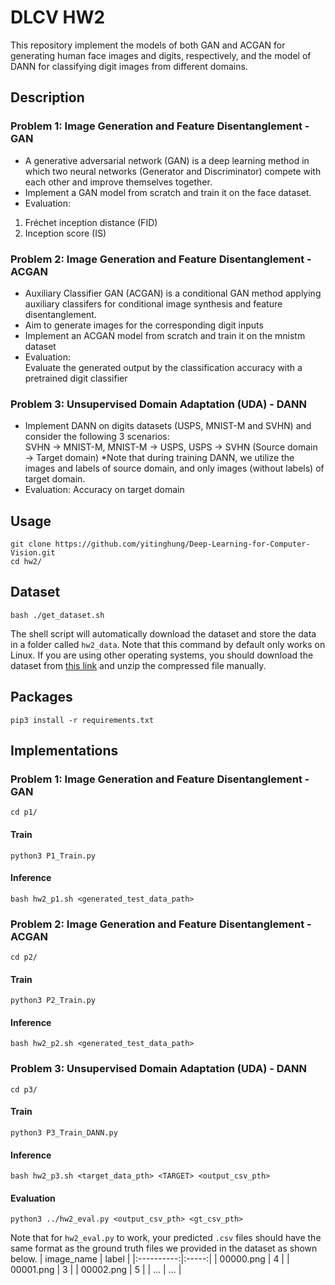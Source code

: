 # DLCV HW2
This repository implement the models of both GAN and ACGAN for generating human face images and digits, respectively, and the model of DANN for classifying digit images from different domains.
## Description
### Problem 1: Image Generation and Feature Disentanglement - GAN
* A generative adversarial network (GAN) is a deep learning method in which two neural networks (Generator and Discriminator) compete with each other and improve themselves together.
* Implement a GAN model from scratch and train it on the face dataset.
* Evaluation:    
1. Fréchet inception distance (FID)
2. Inception score (IS)
### Problem 2: Image Generation and Feature Disentanglement - ACGAN
* Auxiliary Classifier GAN (ACGAN) is a conditional GAN method applying auxiliary classifers for conditional image synthesis and feature disentanglement.
* Aim to generate images for the corresponding digit inputs
* Implement an ACGAN model from scratch and train it on the mnistm dataset
* Evaluation:   
Evaluate the generated output by the classification accuracy with a pretrained digit classifier
### Problem 3: Unsupervised Domain Adaptation (UDA) - DANN
* Implement DANN on digits datasets (USPS, MNIST-M and SVHN) and consider the following 3 scenarios:    
SVHN → MNIST-M, MNIST-M → USPS, USPS → SVHN   (Source domain → Target domain)
\*Note that during training DANN, we utilize the images and labels of source domain, and only images (without labels) of target domain.
* Evaluation:
Accuracy on target domain

## Usage
```
git clone https://github.com/yitinghung/Deep-Learning-for-Computer-Vision.git
cd hw2/
```

## Dataset
```
bash ./get_dataset.sh
```
The shell script will automatically download the dataset and store the data in a folder called `hw2_data`. Note that this command by default only works on Linux. If you are using other operating systems, you should download the dataset from [this link](https://drive.google.com/file/d/1BwZiFfGKAqIOFRupt6xO7-KuhPYd5VMO/view?usp=sharing) and unzip the compressed file manually.

## Packages
```
pip3 install -r requirements.txt
```

## Implementations
### Problem 1: Image Generation and Feature Disentanglement - GAN
``` 
cd p1/
```

#### Train
```
python3 P1_Train.py
```

#### Inference 
```
bash hw2_p1.sh <generated_test_data_path>
```

### Problem 2: Image Generation and Feature Disentanglement - ACGAN
```
cd p2/
```

#### Train
```
python3 P2_Train.py
```

#### Inference
```
bash hw2_p2.sh <generated_test_data_path>
```

### Problem 3: Unsupervised Domain Adaptation (UDA) - DANN
```
cd p3/
```

#### Train
```
python3 P3_Train_DANN.py
```

#### Inference
```
bash hw2_p3.sh <target_data_pth> <TARGET> <output_csv_pth>
```

#### Evaluation
```
python3 ../hw2_eval.py <output_csv_pth> <gt_csv_pth>
```
Note that for `hw2_eval.py` to work, your predicted `.csv` files should have the same format as the ground truth files we provided in the dataset as shown below.
| image_name | label |
|:----------:|:-----:|
| 00000.png  | 4     |
| 00001.png  | 3     |
| 00002.png  | 5     |
| ...        | ...   |

